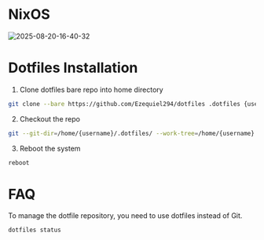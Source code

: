 # NixOS

![2025-08-20-16-40-32](https://github.com/user-attachments/assets/e5226f75-8ac7-4c3f-95f6-25b7af57970f)

# Dotfiles Installation

1. Clone dotfiles bare repo into home directory
```bash
git clone --bare https://github.com/Ezequiel294/dotfiles .dotfiles {username}
```

2. Checkout the repo
```bash
git --git-dir=/home/{username}/.dotfiles/ --work-tree=/home/{username} checkout --force {username}
```

3. Reboot the system
```bash
reboot
```

# FAQ

To manage the dotfile repository, you need to use dotfiles instead of Git.
```bash
dotfiles status
```
